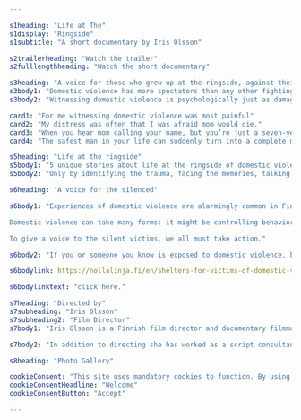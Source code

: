 ```yaml
---

s1heading: "Life at The"
s1display: "Ringside"
s1subtitle: "A short documentary by Iris Olsson"

s2trailerheading: "Watch the trailer"
s2fulllengthheading: "Watch the short documentary"

s3heading: "A voice for those who grew up at the ringside, against their will"
s3body1: "Domestic violence has more spectators than any other fighting type in the world. Over 800 million people witness it every year."
s3body2: "Witnessing domestic violence is psychologically just as damaging as experiencing it firsthand."

card1: "For me witnessing domestic violence was most painful"
card2: "My distress was often that I was afraid mom would die."
card3: "When you hear mom calling your name, but you’re just a seven-year-old boy, what the hell can you do?"
card4: "The safest man in your life can suddenly turn into a complete monster."

s5heading: "Life at the ringside"
s5body1: "5 unique stories about life at the ringside of domestic violence. Real people share real stories of growing up in a home where witnessing violence was the norm. They contemplate how the experiences have shaped them, and how they’ve learned to deal with PTSD and mental trauma. "
s5body2: "Only by identifying the trauma, facing the memories, talking about them and going through them, can they slowly leave the ringside to the past."

s6heading: "A voice for the silenced"

s6body1: "Experiences of domestic violence are alarmingly common in Finland. One in three women and one in six men have faced violence in a relationship. Often, children in the family are also exposed to violence within the home.

Domestic violence can take many forms: it might be controlling behavior, or emotional, physical, digital, or financial abuse. Anyone, regardless of gender or family situation, can be a victim, a perpetrator, or exposed to violence.

To give a voice to the silent victims, we all must take action."

s6body2: "If you or someone you know is exposed to domestic violence, help is available. The Nollalinja helpline is open 24/7 at 080 005 005. For emergency shelters, "

s6bodylink: https://nollalinja.fi/en/shelters-for-victims-of-domestic-violence

s6bodylinktext: "click here."

s7heading: "Directed by"
s7subheading: "Iris Olsson"
s7subheading2: "Film Director"
s7body1: "Iris Olsson is a Finnish film director and documentary filmmaker. She has directed internationally acclaimed and awarded films, series and commercials for multiple platforms, including national television audience favorites."

s7body2: "In addition to directing she has worked as a script consultant, film commissioner and film festival artistic director. She in interested in telling stories which depict the inner strength and beauty in people."

s8heading: "Photo Gallery"

cookieConsent: "This site uses mandatory cookies to function. By using the site you consent to these cookies."
cookieConsentHeadline: "Welcome"
cookieConsentButton: "Accept"

---
```

